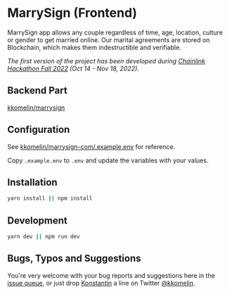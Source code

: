 # MarrySign (Frontend)
MarrySign app allows any couple regardless of time, age, location, culture or gender to get married online. Our marital agreements are stored on Blockchain, which makes them indestructible and verifiable.

_The first version of the project has been developed during [Chainlink Hackathon Fall 2022](https://devpost.com/software/marrysign) (Oct 14 - Nov 18, 2022)._

## Backend Part

[kkomelin/marrysign](https://github.com/kkomelin/marrysign)

## Configuration

See [kkomelin/marrysign-com/.example.env](https://github.com/kkomelin/marrysign-com/blob/main/.example.env) for reference.

Copy `.example.env` to `.env` and update the variables with your values.

## Installation

```bash
yarn install || npm install
```

## Development

```bash
yarn dev || npm run dev
```

## Bugs, Typos and Suggestions

You're very welcome with your bug reports and suggestions here in the [issue queue](https://github.com/kkomelin/marrysign-com/issues/new), or just drop [Konstantin](https://github.com/kkomelin) a line on Twitter [@kkomelin](https://twitter.com/kkomelin).
